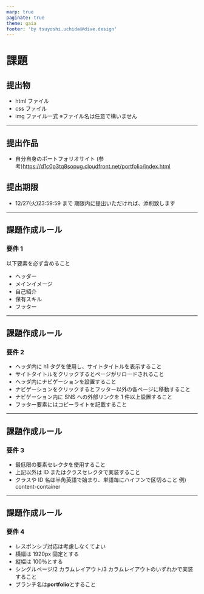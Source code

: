 ```yaml
---
marp: true
paginate: true
theme: gaia
footer: 'by tsuyoshi.uchida＠dive.design'
---
```


# 課題

## 提出物

- html ファイル
- css ファイル
- img ファイル一式
  ※ファイル名は任意で構いません

---

## 提出作品

- 自分自身のポートフォリオサイト
  (参考)https://d1c0p3tq8sopug.cloudfront.net/portfolio/index.html

## 提出期限

- 12/27(火)23:59:59 まで
  期限内に提出いただければ、添削致します

---

## 課題作成ルール

### 要件 1

以下要素を必ず含めること

- ヘッダー
- メインイメージ
- 自己紹介
- 保有スキル
- フッター

---

## 課題作成ルール

### 要件 2

- ヘッダ内に h1 タグを使用し、サイトタイトルを表示すること
- サイトタイトルをクリックするとページがリロードされること
- ヘッダ内にナビゲーションを設置すること
- ナビゲーションをクリックするとフッター以外の各ページに移動すること
- ナビゲーション内に SNS への外部リンクを 1 件以上設置すること
- フッター要素にはコピーライトを記載すること

---

## 課題作成ルール

### 要件 3

- 最低限の要素セレクタを使用すること
- 上記以外は ID またはクラスセレクタで実装すること
- クラスや ID 名は半角英語で始まり、単語毎にハイフンで区切ること
  例) content-container

---

## 課題作成ルール

### 要件 4

- レスポンシブ対応は考慮しなくてよい
- 横幅は 1920px 固定とする
- 縦幅は 100％とする
- シングルページ/2 カラムレイアウト/3 カラムレイアウトのいずれかで実装すること
- ブランチ名は**portfolio**とすること
